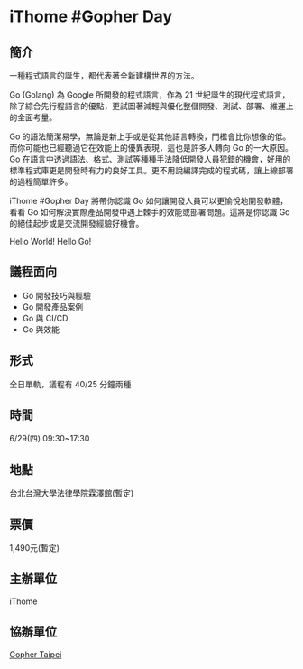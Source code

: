 # iThome #Gopher Day


## 簡介

一種程式語言的誕生，都代表著全新建構世界的方法。

Go (Golang) 為 Google 所開發的程式語言，作為 21 世紀誕生的現代程式語言，除了綜合先行程語言的優點，更試圖著減輕與優化整個開發、測試、部署、維運上的全面考量。

Go 的語法簡潔易學，無論是新上手或是從其他語言轉換，門檻會比你想像的低。而你可能也已經聽過它在效能上的優異表現，這也是許多人轉向 Go 的一大原因。 Go 在語言中透過語法、格式、測試等種種手法降低開發人員犯錯的機會，好用的標準程式庫更是開發時有力的良好工具。更不用說編譯完成的程式碼，讓上線部署的過程簡單許多。

iThome #Gopher Day 將帶你認識 Go 如何讓開發人員可以更愉悅地開發軟體，看看 Go 如何解決實際產品開發中遇上棘手的效能或部署問題。這將是你認識 Go 的絕佳起步或是交流開發經驗好機會。

Hello World! Hello Go!


## 議程面向
- Go 開發技巧與經驗
- Go 開發產品案例
- Go 與 CI/CD
- Go 與效能


## 形式

全日單軌，議程有 40/25 分鐘兩種


## 時間

6/29(四) 09:30~17:30


## 地點

台北台灣大學法律學院霖澤館(暫定)


## 票價

1,490元(暫定)


## 主辦單位

iThome 


## 協辦單位

[Gopher Taipei](http://golang.tw)


